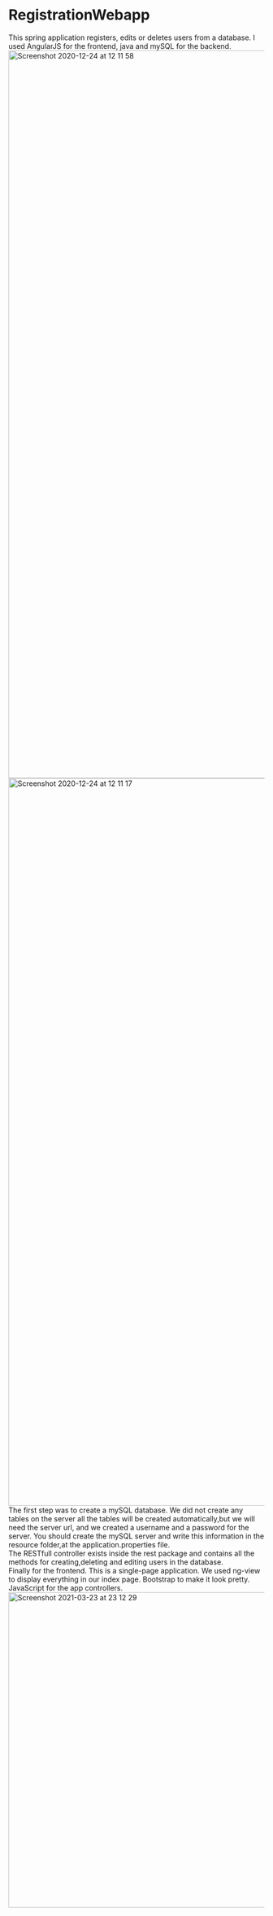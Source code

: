 # RegistrationWebapp
This spring application registers, edits or deletes users from a database. 
I used AngularJS for the frontend, java and mySQL for the backend.
<br />
<img width="1431" alt="Screenshot 2020-12-24 at 12 11 58" src="https://user-images.githubusercontent.com/54688992/107663324-27d94c80-6c83-11eb-9446-1679f3ed4d50.png">
<img width="1431" alt="Screenshot 2020-12-24 at 12 11 17" src="https://user-images.githubusercontent.com/54688992/107663367-34f63b80-6c83-11eb-87fc-097c6e24c3f7.png">
<br/>
The first step was to create a mySQL database. We did not create any tables 
on the server all the tables will be created automatically,but we will need
the server url, and we created a username and a password for the server.
You should create the mySQL server and write this information in the resource
folder,at the application.properties file.
<br />
The RESTfull controller exists inside the rest package and contains all
the methods for creating,deleting and editing users in the database.
<br />
Finally for the frontend. This is a single-page application. We used 
ng-view to display everything in our index page. Bootstrap to make it look pretty.
JavaScript for the app controllers.<br />
<img width="620" alt="Screenshot 2021-03-23 at 23 12 29" src="https://user-images.githubusercontent.com/54688992/112219180-90b9ca00-8c1c-11eb-830d-21fb7a2d2f3e.png">
 
